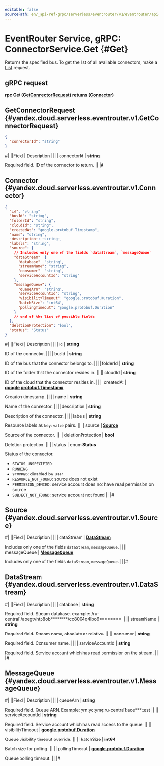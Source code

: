 ```yaml
---
editable: false
sourcePath: en/_api-ref-grpc/serverless/eventrouter/v1/eventrouter/api-ref/grpc/Connector/get.md
---
```


# EventRouter Service, gRPC: ConnectorService.Get {#Get}

Returns the specified bus.
To get the list of all available connectors, make a [List](/docs/functions/eventrouter/api-ref/grpc/Connector/list#List) request.

## gRPC request

**rpc Get ([GetConnectorRequest](#yandex.cloud.serverless.eventrouter.v1.GetConnectorRequest)) returns ([Connector](#yandex.cloud.serverless.eventrouter.v1.Connector))**

## GetConnectorRequest {#yandex.cloud.serverless.eventrouter.v1.GetConnectorRequest}

```json
{
  "connectorId": "string"
}
```

#|
||Field | Description ||
|| connectorId | **string**

Required field. ID of the connector to return. ||
|#

## Connector {#yandex.cloud.serverless.eventrouter.v1.Connector}

```json
{
  "id": "string",
  "busId": "string",
  "folderId": "string",
  "cloudId": "string",
  "createdAt": "google.protobuf.Timestamp",
  "name": "string",
  "description": "string",
  "labels": "string",
  "source": {
    // Includes only one of the fields `dataStream`, `messageQueue`
    "dataStream": {
      "database": "string",
      "streamName": "string",
      "consumer": "string",
      "serviceAccountId": "string"
    },
    "messageQueue": {
      "queueArn": "string",
      "serviceAccountId": "string",
      "visibilityTimeout": "google.protobuf.Duration",
      "batchSize": "int64",
      "pollingTimeout": "google.protobuf.Duration"
    }
    // end of the list of possible fields
  },
  "deletionProtection": "bool",
  "status": "Status"
}
```

#|
||Field | Description ||
|| id | **string**

ID of the connector. ||
|| busId | **string**

ID of the bus that the connector belongs to. ||
|| folderId | **string**

ID of the folder that the connector resides in. ||
|| cloudId | **string**

ID of the cloud that the connector resides in. ||
|| createdAt | **[google.protobuf.Timestamp](https://developers.google.com/protocol-buffers/docs/reference/google.protobuf#timestamp)**

Creation timestamp. ||
|| name | **string**

Name of the connector. ||
|| description | **string**

Description of the connector. ||
|| labels | **string**

Resource labels as `key:value` pairs. ||
|| source | **[Source](#yandex.cloud.serverless.eventrouter.v1.Source)**

Source of the connector. ||
|| deletionProtection | **bool**

Deletion protection. ||
|| status | enum **Status**

Status of the connector.

- `STATUS_UNSPECIFIED`
- `RUNNING`
- `STOPPED`: disabled by user
- `RESOURCE_NOT_FOUND`: source does not exist
- `PERMISSION_DENIED`: service account does not have read permission on source
- `SUBJECT_NOT_FOUND`: service account not found ||
|#

## Source {#yandex.cloud.serverless.eventrouter.v1.Source}

#|
||Field | Description ||
|| dataStream | **[DataStream](#yandex.cloud.serverless.eventrouter.v1.DataStream)**

Includes only one of the fields `dataStream`, `messageQueue`. ||
|| messageQueue | **[MessageQueue](#yandex.cloud.serverless.eventrouter.v1.MessageQueue)**

Includes only one of the fields `dataStream`, `messageQueue`. ||
|#

## DataStream {#yandex.cloud.serverless.eventrouter.v1.DataStream}

#|
||Field | Description ||
|| database | **string**

Required field. Stream database.
example: /ru-central1/aoegtvhtp8ob********/cc8004q4lbo6******** ||
|| streamName | **string**

Required field. Stream name, absolute or relative. ||
|| consumer | **string**

Required field. Consumer name. ||
|| serviceAccountId | **string**

Required field. Service account which has read permission on the stream. ||
|#

## MessageQueue {#yandex.cloud.serverless.eventrouter.v1.MessageQueue}

#|
||Field | Description ||
|| queueArn | **string**

Required field. Queue ARN.
Example: yrn:yc:ymq:ru-central1:aoe***:test ||
|| serviceAccountId | **string**

Required field. Service account which has read access to the queue. ||
|| visibilityTimeout | **[google.protobuf.Duration](https://developers.google.com/protocol-buffers/docs/reference/csharp/class/google/protobuf/well-known-types/duration)**

Queue visibility timeout override. ||
|| batchSize | **int64**

Batch size for polling. ||
|| pollingTimeout | **[google.protobuf.Duration](https://developers.google.com/protocol-buffers/docs/reference/csharp/class/google/protobuf/well-known-types/duration)**

Queue polling timeout. ||
|#